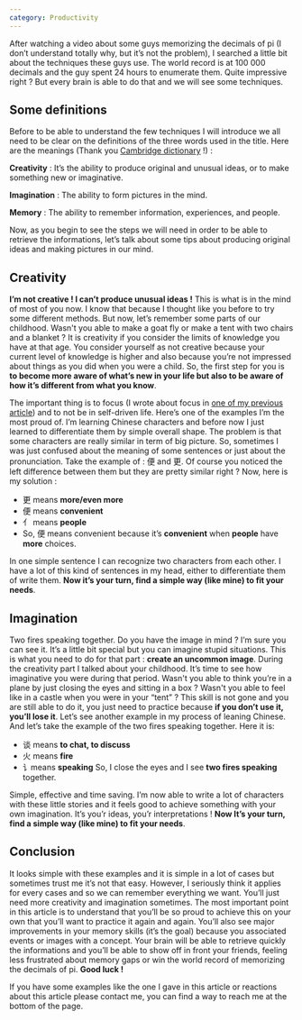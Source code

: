 ```yaml
---
category: Productivity
---
```


After watching a video about some guys memorizing the decimals of pi (I don’t understand totally why, but it’s not the problem), I searched a little bit about the techniques these guys use. The world record is at 100 000 decimals and the guy spent 24 hours to enumerate them. Quite impressive right ? But every brain is able to do that and we will see some techniques.

## Some definitions

Before to be able to understand the few techniques I will introduce we all need to be clear on the definitions of the three words used in the title. Here are the meanings (Thank you [Cambridge dictionary](https://dictionary.cambridge.org/dictionary/english/) !) :

**Creativity** : It’s the ability to produce original and unusual ideas, or to make something new or imaginative.

**Imagination** : The ability to form pictures in the mind.

**Memory** : The ability to remember information, experiences, and people.

Now, as you begin to see the steps we will need in order to be able to retrieve the informations, let’s talk about some tips about producing original ideas and making pictures in our mind.

## Creativity

**I’m not creative ! I can’t produce unusual ideas !** This is what is in the mind of most of you now. I know that because I thought like you before to try some different methods. But now, let’s remember some parts of our childhood. Wasn't you able to make a goat fly or make a tent with two chairs and a blanket ? It is creativity if you consider the limits of knowledge you have at that age. You consider yourself as not creative because your current level of knowledge is higher and also because you’re not impressed about things as you did when you were a child. So, the first step for you is **to become more aware of what’s new in your life but also to be aware of how it’s different from what you know**.

The important thing is to focus (I wrote about focus in [one of my previous article](https://clement-jean.github.io/be-focused-or-be-replaced!/)) and to not be in self-driven life. Here’s one of the examples I’m the most proud of. I’m learning Chinese characters and before now I just learned to differentiate them by simple overall shape. The problem is that some characters are really similar in term of big picture. So, sometimes I was just confused about the meaning of some sentences or just about the pronunciation. Take the example of : 便 and 更. Of course you noticed the left difference between them but they are pretty similar right ?
Now, here is my solution :
- 更 means **more/even more**
- 便 means **convenient**
- ⺅ means **people**
- So, 便 means convenient because it’s **convenient** when **people** have **more** choices.

In one simple sentence I can recognize two characters from each other. I have a lot of this kind of sentences in my head, either to differentiate them of write them. **Now it’s your turn, find a simple way (like mine) to fit your needs**.

## Imagination

Two fires speaking together. Do you have the image in mind ? I’m sure you can see it. It’s a little bit special but you can imagine stupid situations. This is what you need to do for that part : **create an uncommon image**. During the creativity part I talked about your childhood. It’s time to see how imaginative you were during that period. Wasn't you able to think you’re in a plane by just closing the eyes and sitting in a box ? Wasn't you able to feel like in a castle when you were in your “tent” ? This skill is not gone and you are still able to do it, you just need to practice because **if you don’t use it, you’ll lose it**.
Let’s see another example in my process of leaning Chinese. And let’s take the example of the two fires speaking together. Here it is:
- 谈 means **to chat, to discuss**
- 火 means **fire**
- 讠means **speaking**
So, I close the eyes and I see **two fires speaking** together.

Simple, effective and time saving. I’m now able to write a lot of characters with these little stories and it feels good to achieve something with your own imagination. It’s you’r ideas, you’r interpretations ! **Now It’s your turn, find a simple way (like mine) to fit your needs**.

## Conclusion

It looks simple with these examples and it is simple in a lot of cases but sometimes trust me it’s not that easy. However, I seriously think it applies for every cases and so we can remember everything we want. You’ll just need more creativity and imagination sometimes. The most important point in this article is to understand that you’ll be so proud to achieve this on your own that you’ll want to practice it again and again. You’ll also see major improvements in your memory skills (it’s the goal) because you associated events or images with a concept. Your brain will be able to retrieve quickly the informations and you’ll be able to show off in front your friends, feeling less frustrated about memory gaps or win the world record of memorizing the decimals of pi. **Good luck !**

If you have some examples like the one I gave in this article or reactions about this article please contact me, you can find a way to reach me at the bottom of the page.
